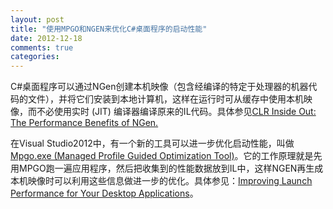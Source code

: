 ```yaml
---
layout: post
title: "使用MPGO和NGEN来优化C#桌面程序的启动性能"
date: 2012-12-18
comments: true
categories: 
---
```

<p>C#桌面程序可以通过NGen创建本机映像（包含经编译的特定于处理器的机器代码的文件），并将它们安装到本地计算机，这样在运行时可从缓存中使用本机映像，而不必使用实时 (JIT) 编译器编译原来的IL代码。具体参见<a href="http://msdn.microsoft.com/en-us/magazine/cc163610.aspx">CLR Inside Out: The Performance Benefits of NGen.</a></p>  <p>在Visual Studio2012中，有一个新的工具可以进一步优化启动性能，叫做<a href="http://msdn.microsoft.com/en-us/library/hh873180.aspx">Mpgo.exe (Managed Profile Guided Optimization Tool)</a>。它的工作原理就是先用MPGO跑一遍应用程序，然后把收集到的性能数据放到IL中，这样NGEN再生成本机映像时可以利用这些信息做进一步的优化。具体参见：<a href="http://blogs.msdn.com/b/dotnet/archive/2012/03/20/improving-launch-performance-for-your-desktop-applications.aspx">Improving Launch Performance for Your Desktop Applications</a>。</p>